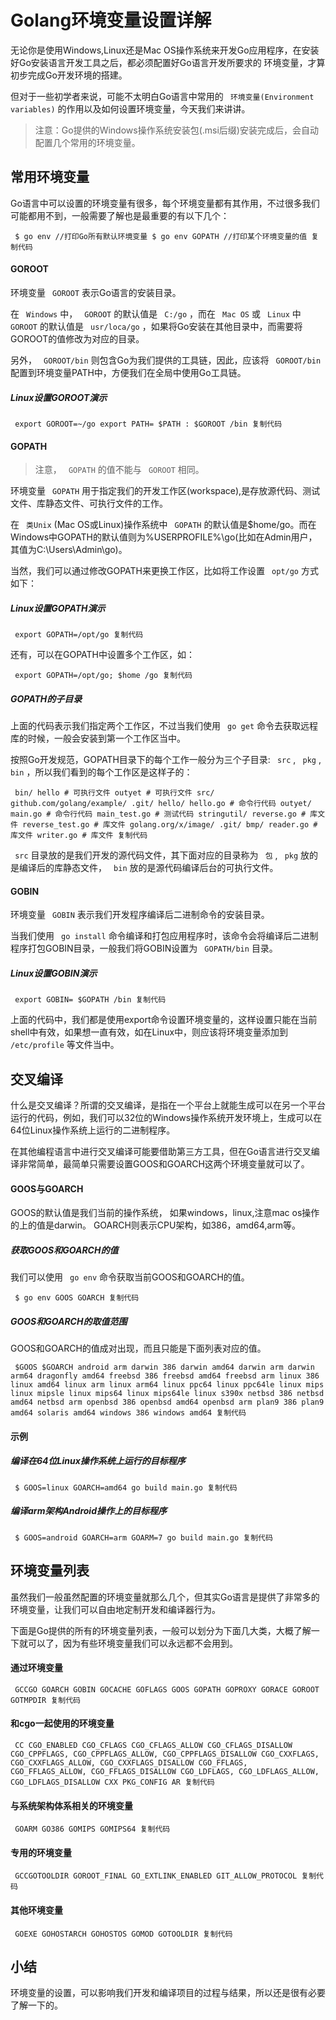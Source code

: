 # Golang环境变量设置详解 #

无论你是使用Windows,Linux还是Mac OS操作系统来开发Go应用程序，在安装好Go安装语言开发工具之后，都必须配置好Go语言开发所要求的 环境变量，才算初步完成Go开发环境的搭建。

但对于一些初学者来说，可能不太明白Go语言中常用的 ` 环境变量(Environment variables)` 的作用以及如何设置环境变量，今天我们来讲讲。

> 
> 
> 
> 注意：Go提供的Windows操作系统安装包(.msi后缀)安装完成后，会自动配置几个常用的环境变量。
> 
> 

## 常用环境变量 ##

Go语言中可以设置的环境变量有很多，每个环境变量都有其作用，不过很多我们可能都用不到，一般需要了解也是最重要的有以下几个：

` $ go env //打印Go所有默认环境变量 $ go env GOPATH //打印某个环境变量的值 复制代码`

#### GOROOT ####

环境变量 ` GOROOT` 表示Go语言的安装目录。

在 ` Windows` 中， ` GOROOT` 的默认值是 ` C:/go` ，而在 ` Mac OS` 或 ` Linux` 中 ` GOROOT` 的默认值是 ` usr/loca/go` ，如果将Go安装在其他目录中，而需要将GOROOT的值修改为对应的目录。

另外， ` GOROOT/bin` 则包含Go为我们提供的工具链，因此，应该将 ` GOROOT/bin` 配置到环境变量PATH中，方便我们在全局中使用Go工具链。

##### Linux设置GOROOT演示 #####

` export GOROOT=~/go export PATH= $PATH : $GOROOT /bin 复制代码`

#### GOPATH ####

> 
> 
> 
> 注意， ` GOPATH` 的值不能与 ` GOROOT` 相同。
> 
> 

环境变量 ` GOPATH` 用于指定我们的开发工作区(workspace),是存放源代码、测试文件、库静态文件、可执行文件的工作。

在 ` 类Unix` (Mac OS或Linux)操作系统中 ` GOPATH` 的默认值是$home/go。而在Windows中GOPATH的默认值则为%USERPROFILE%\go(比如在Admin用户，其值为C:\Users\Admin\go)。

当然，我们可以通过修改GOPATH来更换工作区，比如将工作设置 ` opt/go` 方式如下：

##### Linux设置GOPATH演示 #####

` export GOPATH=/opt/go 复制代码`

还有，可以在GOPATH中设置多个工作区，如：

` export GOPATH=/opt/go; $home /go 复制代码`

##### GOPATH的子目录 #####

上面的代码表示我们指定两个工作区，不过当我们使用 ` go get` 命令去获取远程库的时候，一般会安装到第一个工作区当中。

按照Go开发规范，GOPATH目录下的每个工作一般分为三个子目录: ` src` , ` pkg` , ` bin` ，所以我们看到的每个工作区是这样子的：

` bin/ hello # 可执行文件 outyet # 可执行文件 src/ github.com/golang/example/ .git/ hello/ hello.go # 命令行代码 outyet/ main.go # 命令行代码 main_test.go # 测试代码 stringutil/ reverse.go # 库文件 reverse_test.go # 库文件 golang.org/x/image/ .git/ bmp/ reader.go # 库文件 writer.go # 库文件 复制代码`

` src` 目录放的是我们开发的源代码文件，其下面对应的目录称为 ` 包` , ` pkg` 放的是编译后的库静态文件， ` bin` 放的是源代码编译后台的可执行文件。

#### GOBIN ####

环境变量 ` GOBIN` 表示我们开发程序编译后二进制命令的安装目录。

当我们使用 ` go install` 命令编译和打包应用程序时，该命令会将编译后二进制程序打包GOBIN目录，一般我们将GOBIN设置为 ` GOPATH/bin` 目录。

##### Linux设置GOBIN演示 #####

` export GOBIN= $GOPATH /bin 复制代码`

上面的代码中，我们都是使用export命令设置环境变量的，这样设置只能在当前shell中有效，如果想一直有效，如在Linux中，则应该将环境变量添加到 ` /etc/profile` 等文件当中。

## 交叉编译 ##

什么是交叉编译？所谓的交叉编译，是指在一个平台上就能生成可以在另一个平台运行的代码，例如，我们可以32位的Windows操作系统开发环境上，生成可以在64位Linux操作系统上运行的二进制程序。

在其他编程语言中进行交叉编译可能要借助第三方工具，但在Go语言进行交叉编译非常简单，最简单只需要设置GOOS和GOARCH这两个环境变量就可以了。

#### GOOS与GOARCH ####

GOOS的默认值是我们当前的操作系统， 如果windows，linux,注意mac os操作的上的值是darwin。 GOARCH则表示CPU架构，如386，amd64,arm等。

##### 获取GOOS和GOARCH的值 #####

我们可以使用 ` go env` 命令获取当前GOOS和GOARCH的值。

` $ go env GOOS GOARCH 复制代码`

##### GOOS和GOARCH的取值范围 #####

GOOS和GOARCH的值成对出现，而且只能是下面列表对应的值。

` $GOOS $GOARCH android arm darwin 386 darwin amd64 darwin arm darwin arm64 dragonfly amd64 freebsd 386 freebsd amd64 freebsd arm linux 386 linux amd64 linux arm linux arm64 linux ppc64 linux ppc64le linux mips linux mipsle linux mips64 linux mips64le linux s390x netbsd 386 netbsd amd64 netbsd arm openbsd 386 openbsd amd64 openbsd arm plan9 386 plan9 amd64 solaris amd64 windows 386 windows amd64 复制代码`

#### 示例 ####

##### 编译在64位Linux操作系统上运行的目标程序 #####

` $ GOOS=linux GOARCH=amd64 go build main.go 复制代码`

##### 编译arm架构Android操作上的目标程序 #####

` $ GOOS=android GOARCH=arm GOARM=7 go build main.go 复制代码`

## 环境变量列表 ##

虽然我们一般虽然配置的环境变量就那么几个，但其实Go语言是提供了非常多的环境变量，让我们可以自由地定制开发和编译器行为。

下面是Go提供的所有的环境变量列表，一般可以划分为下面几大类，大概了解一下就可以了，因为有些环境变量我们可以永远都不会用到。

#### 通过环境变量 ####

` GCCGO GOARCH GOBIN GOCACHE GOFLAGS GOOS GOPATH GOPROXY GORACE GOROOT GOTMPDIR 复制代码`

#### 和cgo一起使用的环境变量 ####

` CC CGO_ENABLED CGO_CFLAGS CGO_CFLAGS_ALLOW CGO_CFLAGS_DISALLOW CGO_CPPFLAGS, CGO_CPPFLAGS_ALLOW, CGO_CPPFLAGS_DISALLOW CGO_CXXFLAGS, CGO_CXXFLAGS_ALLOW, CGO_CXXFLAGS_DISALLOW CGO_FFLAGS, CGO_FFLAGS_ALLOW, CGO_FFLAGS_DISALLOW CGO_LDFLAGS, CGO_LDFLAGS_ALLOW, CGO_LDFLAGS_DISALLOW CXX PKG_CONFIG AR 复制代码`

#### 与系统架构体系相关的环境变量 ####

` GOARM GO386 GOMIPS GOMIPS64 复制代码`

#### 专用的环境变量 ####

` GCCGOTOOLDIR GOROOT_FINAL GO_EXTLINK_ENABLED GIT_ALLOW_PROTOCOL 复制代码`

#### 其他环境变量 ####

` GOEXE GOHOSTARCH GOHOSTOS GOMOD GOTOOLDIR 复制代码`

## 小结 ##

环境变量的设置，可以影响我们开发和编译项目的过程与结果，所以还是很有必要了解一下的。